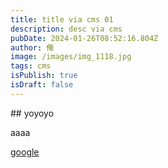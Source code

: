 ```yaml
---
title: title via cms 01
description: desc via cms
pubDate: 2024-01-26T08:52:16.804Z
author: 俺
image: /images/img_1118.jpg
tags: cms
isPublish: true
isDraft: false
---
```

#﻿# yoyoyo

a﻿aaa

[﻿google](https://www.google.com/)